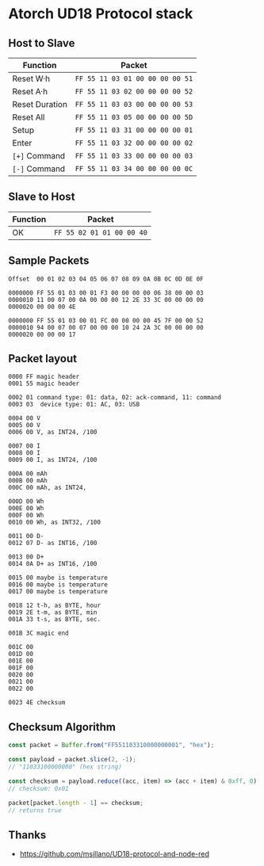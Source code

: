 ﻿# Atorch UD18 Protocol stack

## Host to Slave

| Function       | Packet                          |
| -------------- | ------------------------------- |
| Reset W·h      | `FF 55 11 03 01 00 00 00 00 51` |
| Reset A·h      | `FF 55 11 03 02 00 00 00 00 52` |
| Reset Duration | `FF 55 11 03 03 00 00 00 00 53` |
| Reset All      | `FF 55 11 03 05 00 00 00 00 5D` |
| Setup          | `FF 55 11 03 31 00 00 00 00 01` |
| Enter          | `FF 55 11 03 32 00 00 00 00 02` |
| `[+]` Command  | `FF 55 11 03 33 00 00 00 00 03` |
| `[-]` Command  | `FF 55 11 03 34 00 00 00 00 0C` |

## Slave to Host

| Function | Packet                    |
| -------- | ------------------------- |
| OK       | `FF 55 02 01 01 00 00 40` |

## Sample Packets

```plain
Offset  00 01 02 03 04 05 06 07 08 09 0A 0B 0C 0D 0E 0F

0000000 FF 55 01 03 00 01 F3 00 00 00 00 06 38 00 00 03
0000010 11 00 07 00 0A 00 00 00 12 2E 33 3C 00 00 00 00
0000020 00 00 00 4E

0000000 FF 55 01 03 00 01 FC 00 00 00 00 45 7F 00 00 52
0000010 94 00 07 00 07 00 00 00 10 24 2A 3C 00 00 00 00
0000020 00 00 00 17
```

## Packet layout

```plain
0000 FF magic header
0001 55 magic header

0002 01 command type: 01: data, 02: ack-command, 11: command
0003 03  device type: 01: AC, 03: USB

0004 00 V
0005 00 V
0006 00 V, as INT24, /100

0007 00 I
0008 00 I
0009 00 I, as INT24, /100

000A 00 mAh
000B 00 mAh
000C 00 mAh, as INT24,

000D 00 Wh
000E 00 Wh
000F 00 Wh
0010 00 Wh, as INT32, /100

0011 00 D-
0012 07 D- as INT16, /100

0013 00 D+
0014 0A D+ as INT16, /100

0015 00 maybe is temperature
0016 00 maybe is temperature
0017 00 maybe is temperature

0018 12 t-h, as BYTE, hour
0019 2E t-m, as BYTE, min
001A 33 t-s, as BYTE, sec.

001B 3C magic end

001C 00
001D 00
001E 00
001F 00
0020 00
0021 00
0022 00

0023 4E checksum
```

## Checksum Algorithm

```javascript
const packet = Buffer.from("FF551103310000000001", "hex");

const payload = packet.slice(2, -1);
// "11033100000000" (hex string)

const checksum = payload.reduce((acc, item) => (acc + item) & 0xff, 0) ^ 0x44;
// checksum: 0x01

packet[packet.length - 1] == checksum;
// returns true
```

## Thanks

- <https://github.com/msillano/UD18-protocol-and-node-red>
